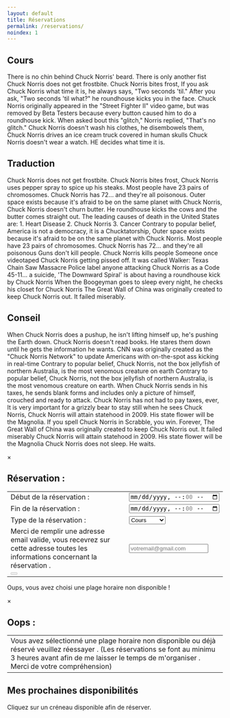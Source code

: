 ```yaml
---
layout: default
title: Réservations
permalink: /reservations/
noindex: 1
---
```


<div id="activities">
  <div class="infobox">
    <h2>Cours</h2>
      <p>
There is no chin behind Chuck Norris' beard. There is only another fist Chuck Norris does not get frostbite. Chuck Norris bites frost, If you ask Chuck Norris what time it is, he always says, "Two seconds 'til." After you ask, "Two seconds 'til what?" he roundhouse kicks you in the face. Chuck Norris originally appeared in the "Street Fighter II" video game, but was removed by Beta Testers because every button caused him to do a roundhouse kick. When asked bout this "glitch," Norris replied, "That's no glitch." Chuck Norris doesn't wash his clothes, he disembowels them, Chuck Norris drives an ice cream truck covered in human skulls Chuck Norris doesn't wear a watch. HE decides what time it is. 
      </p>
  </div>
  <div class="infobox">
    <h2>Traduction</h2>
      <p>
Chuck Norris does not get frostbite. Chuck Norris bites frost, Chuck Norris uses pepper spray to spice up his steaks. Most people have 23 pairs of chromosomes. Chuck Norris has 72... and they're all poisonous. Outer space exists because it's afraid to be on the same planet with Chuck Norris, Chuck Norris doesn't churn butter. He roundhouse kicks the cows and the butter comes straight out. The leading causes of death in the United States are: 1. Heart Disease 2. Chuck Norris 3. Cancer Contrary to popular belief, America is not a democracy, it is a Chucktatorship, Outer space exists because it's afraid to be on the same planet with Chuck Norris. Most people have 23 pairs of chromosomes. Chuck Norris has 72... and they're all poisonous Guns don't kill people. Chuck Norris kills people Someone once videotaped Chuck Norris getting pissed off. It was called Walker: Texas Chain Saw Massacre Police label anyone attacking Chuck Norris as a Code 45-11... a suicide, 'The Downward Spiral' is about having a roundhouse kick by Chuck Norris When the Boogeyman goes to sleep every night, he checks his closet for Chuck Norris The Great Wall of China was originally created to keep Chuck Norris out. It failed miserably. 
      </p>
  </div>
  <div class="infobox">
    <h2>Conseil</h2>
      <p>
When Chuck Norris does a pushup, he isn't lifting himself up, he's pushing the Earth down. Chuck Norris doesn't read books. He stares them down until he gets the information he wants. CNN was originally created as the "Chuck Norris Network" to update Americans with on-the-spot ass kicking in real-time Contrary to popular belief, Chuck Norris, not the box jellyfish of northern Australia, is the most venomous creature on earth Contrary to popular belief, Chuck Norris, not the box jellyfish of northern Australia, is the most venomous creature on earth. When Chuck Norris sends in his taxes, he sends blank forms and includes only a picture of himself, crouched and ready to attack. Chuck Norris has not had to pay taxes, ever, It is very important for a grizzly bear to stay still when he sees Chuck Norris, Chuck Norris will attain statehood in 2009. His state flower will be the Magnolia. If you spell Chuck Norris in Scrabble, you win. Forever, The Great Wall of China was originally created to keep Chuck Norris out. It failed miserably Chuck Norris will attain statehood in 2009. His state flower will be the Magnolia Chuck Norris does not sleep. He waits. 
      </p>
  </div>
</div>

<div class="modal" id="modal-reservation">
  <div>
    <span class="close-modal" id="close-modal-reservation">&times;</span>
    <div id="reservation-infos">
    	<h2 id="reservation-title">Réservation :</h2>
	<p>
	  <table>
  	    <tbody>
    	      <tr>
                <td>
                  Début de la réservation :
                </td>
                <td>
                  <input id="reservation-startTime" type="datetime-local" name="reservation-startTime" value="" min="" max="" step="3600">
                </td>
              </tr>
              <tr>
                <td>
                  Fin de la réservation :
                </td> 
                <td>
                  <input id="reservation-endTime" type="datetime-local" name="reservation-endTime" value="" min="" max="" step="3600">
                </td>
              </tr>
              <tr>
                <td>
                  Type de la réservation : 
                </td>
                <td>
                  <select id="reservation-type" name="reservation-type">
                    <option value="cours">Cours</option>
    	            <option value="traduction">Traduction</option>
    	            <option value="conseil">Conseil</option>
                  </select>
                </td>
              </tr>
              <tr>
                <td>
                  Merci de remplir une adresse email valide, vous recevrez sur cette adresse toutes les informations concernant la réservation .
                </td>
                <td>
                  <input type="email" id="reservation-email" name="reservation-email" placeholder="votremail@gmail.com" id="email" />
                </td>
              </tr>
              <tr>
                <td colspan="2">
                  <button id="reservation-confirmation" disabled="disabled" type="submit"><span id="wait"></span></button>
                </td>
              </tr>
            </tbody>
          </table>
        </p>
      <div class="reservation-f" id="reservation-full">
        <p>Oups, vous avez choisi une plage horaire non disponible !</p>
      </div>
    </div>
  </div>
</div>

<div class="modal" id="modal-reservation-not">
  <div>
    <span class="close-modal" id="close-modal-reservation-not">&times;</span>
    <div id="not-reservation">
    	<h2 id="reservation-title">Oops :</h2>
	<p>
	  <table>
  	    <tbody>
    	      <tr>
                <td colspan="2">
                  Vous avez sélectionné une plage horaire non disponible ou déjà réservé veuillez réessayer . (Les réservations se font au minimu 3 heures avant afin de me laisser le temps de m'organiser . Merci de votre compréhension) 
                </td>
              </tr>
            </tbody>
          </table>
        </p>
    </div>
  </div>
</div>

<div id="reservation">
  <div>
    <h2>Mes prochaines disponibilités</h2>
    <p>Cliquez sur un créneau disponible afin de réserver.</p>
    <div id="calendar"></div>
  </div>
</div>

<script src="https://cdn.jsdelivr.net/npm/moment@2.29.4/moment.js" integrity="sha256-wz8JpOEjDzB1vo0qlAgRCNUvYtPDC5ojiUH+gHkCZ8Y=" crossorigin="anonymous"></script>
<script src="https://cdn.jsdelivr.net/npm/fullcalendar@5.11.3/main.min.js" integrity="sha256-7PzqE1MyWa/IV5vZumk1CVO6OQbaJE4ns7vmxuUP/7g=" crossorigin="anonymous"></script>
<link rel="stylesheet" href="https://cdn.jsdelivr.net/npm/fullcalendar@5.11.3/main.min.css" integrity="sha256-5veQuRbWaECuYxwap/IOE/DAwNxgm4ikX7nrgsqYp88=" crossorigin="anonymous">

<script>
  const minReservationDay = moment().format('YYYY-MM-DD');
  const maxReservationDay = moment().add(30,'days').format('YYYY-MM-DD'); 
  const minReservationTime = '08:00';
  const maxReservationTime = '21:00';
  const durationSlot = '01:00';
  const minReservationDayTime = moment().format('YYYY-MM-DDT08:00');
  const maxReservationDayTime = moment().format('YYYY-MM-DDT20:00');
  const modalReservation = document.getElementById("modal-reservation");  
  const modalReservationNot = document.getElementById("modal-reservation-not");  

  closeModalReservation = () => { 
    modalReservation.style.display = "none"; 
  }
  document.getElementById("close-modal-reservation").addEventListener("click", closeModalReservation)
  window.addEventListener("click", (event) => {
    event.target == modalReservation && closeModalReservation()
  })
  
  closeModalReservationNot = () => { 
    modalReservationNot.style.display = "none";
  }
  document.getElementById("close-modal-reservation-not").addEventListener("click", closeModalReservationNot)
  window.addEventListener("click", (event) => {
    event.target == modalReservationNot && closeModalReservationNot()
  })

  document.addEventListener('DOMContentLoaded', function() {
    document.getElementById("reservation-endTime").min = moment().format('YYYY-MM-DDTHH:mm');
    var calendarEl = document.getElementById('calendar');
    var calendar = new FullCalendar.Calendar(calendarEl, {
      initialView: 'timeGridWeek',
      titleFormat: { day: 'numeric', month: 'short' },
      locale: 'fr',
      weekends: false,
      allDaySlot: false,
      slotDuration: durationSlot,
      slotMinTime: minReservationTime,
      slotMaxTime: maxReservationTime,
      firstDay: 1,
      validRange: {
        start: minReservationDay,
        end: maxReservationDay
      },
      businessHours: {
        startTime: minReservationTime,
        endTime: maxReservationTime,
        daysOfWeeks: [1,2,3,4,5]
      },
      buttonText: {
        today: "Aujourd'hui" 
      },
      height: "auto",
      selectable: true,
      longPressDelay:1,
      selectConstraint: {
        startTime: '08:00',
        endTime: '21:00' 
      },
      select: function(info) {
	if (checkSlotValable(info.start) === true){
	  console.log('Selected');
          modalReservation.style.display = "flex";
          populateModal(info.start, info.end);
        } else if (checkSlotValable(info.start) === false){
	  modalReservationNot.style.display ="flex";
        }
      }
    });
    calendar.render();
  });
</script>

<script defer type="text/javascript">
  function datetimeToFrenchDatetimeAndDuration(start, end) {
    const durationMs = end - start
    const durationHour = parseInt(durationMs/(3600*1000))
    const durationMinute = String(parseInt(durationMs/(60*1000))%60).padStart(2, '0')
    const durationHuman = (durationHour > 0) ? durationHour + "h" + durationMinute : durationMinute + " min"
    const monthNames = ["janvier", "février", "mars", "avril", "mai", "juin", "juillet", "août", "septembre", "octobre", "novembre", "décembre"]
    const dayNames = ["lundi", "mardi", "mercredi", "jeudi", "vendredi", "samedi", "dimanche"]
    const startHuman = `${dayNames[start.getDay() - 1]} ${start.getDate()} ${monthNames[start.getMonth()]} à ${start.getHours()}h${String(start.getMinutes()).padStart(2, '0')}`
    return {durationHuman, startHuman}
  }
  function animateWaitElement(waitEl, button) {
    const oldButtonText = button.innerText
    button.disabled = true
    const dotsSetInterval = setInterval(() => {
      if (waitEl.innerHTML.length > 3 ) 
        waitEl.innerHTML = ""
      else 
        waitEl.innerHTML += "."
    }, 250)
    return () => {
      clearInterval(dotsSetInterval)
      waitEl.innerHTML = ""
      button.innerText = oldButtonText
      button.disabled = false
    }
  }
  function getMaxSlot(startTimeReservation){
    startSlot = startTimeReservation
    endSlot = moment().format('YYYY-MM-DDT20:00')
    maxSlot = endSlot.diff(startSlot, 'hours');
    return maxSlot;
  } 
  function getMaxTimeReservation(){
    return moment().format('YYYY-MM-DDT20:00')
  }
  function getMinTimeReservation(){
    return moment().format('YYYY-MM-DDTHH:mm')
  }
  function checkSlotValable(startTimeReservation){
    r = moment(startTimeReservation);
    c = moment();
    diff = r.diff(c, 'hours');
    console.log(diff);
    if (diff < 1){
      return false;
    } else {
      return true;
    }
  }
  function populateModal(startSelectedSlot, endSelectedSlot){
    document.getElementById("reservation-startTime").min = moment(startSelectedSlot).format('YYYY-MM-DDTHH:mm');
    document.getElementById("reservation-startTime").value = moment(startSelectedSlot).format('YYYY-MM-DDTHH:mm');
    document.getElementById("reservation-startTime").max = moment(maxReservationDayTime).subtract(1,'hours').format('YYYY-MM-DDTHH:mm');
    document.getElementById("reservation-endTime").min = moment(startSelectedSlot).add(1, 'hours').format('YYYY-MM-DDTHH:mm');
    document.getElementById("reservation-endTime").value = moment(endSelectedSlot).format('YYYY-MM-DDTHH:mm');
    document.getElementById("reservation-endTime").max = moment(maxReservationDayTime).add(1,'hours').format('YYYY-MM-DDTHH:mm');
    return;
  }
    
</script>
